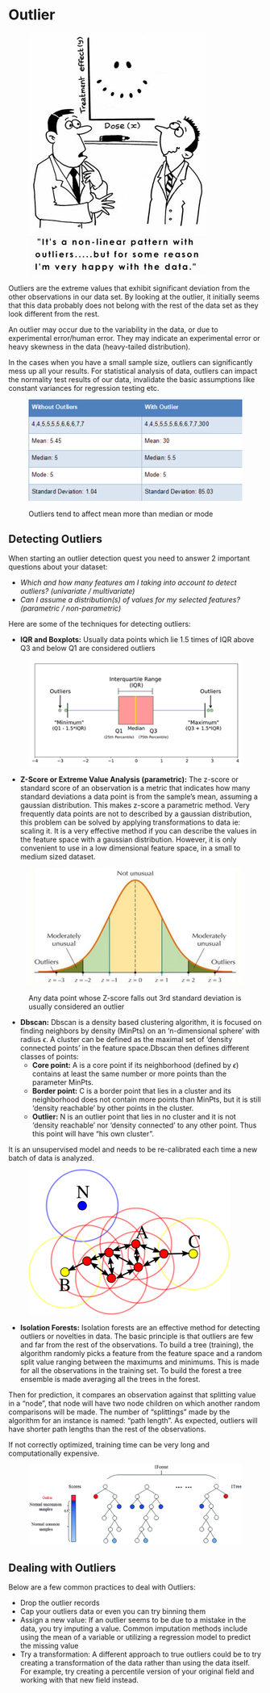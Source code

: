 # Outlier

<figure><img src="../../.gitbook/assets/outlier cartoon.png" alt=""><figcaption></figcaption></figure>

Outliers are the extreme values that exhibit significant deviation from the other observations in our data set. By looking at the outlier, it initially seems that this data probably does not belong with the rest of the data set as they look different from the rest.

An outlier may occur due to the variability in the data, or due to experimental error/human error. They may indicate an experimental error or heavy skewness in the data (heavy-tailed distribution).

In the cases when you have a small sample size, outliers can significantly mess up all your results. For statistical analysis of data, outliers can impact the normality test results of our data, invalidate the basic assumptions like constant variances for regression testing etc.

<figure><img src="../../.gitbook/assets/image2 (1).png" alt=""><figcaption><p>Outliers tend to affect mean more than median or mode</p></figcaption></figure>

## Detecting Outliers

When starting an outlier detection quest you need to answer 2 important questions about your dataset:

* _Which and how many features am I taking into account to detect outliers? (univariate / multivariate)_
* _Can I assume a distribution(s) of values for my selected features? (parametric / non-parametric)_

Here are some of the techniques for detecting outliers:

* **IQR and Boxplots:** Usually data points which lie 1.5 times of IQR above Q3 and below Q1 are considered outliers

<figure><img src="../../.gitbook/assets/image3.png" alt=""><figcaption></figcaption></figure>

* **Z-Score or Extreme Value Analysis (parametric):** The z-score or standard score of an observation is a metric that indicates how many standard deviations a data point is from the sample’s mean, assuming a gaussian distribution. This makes z-score a parametric method. Very frequently data points are not to described by a gaussian distribution, this problem can be solved by applying transformations to data ie: scaling it. It is a very effective method if you can describe the values in the feature space with a gaussian distribution. However, it is only convenient to use in a low dimensional feature space, in a small to medium sized dataset.

<figure><img src="../../.gitbook/assets/image4 (1).png" alt=""><figcaption><p>Any data point whose Z-score falls out 3rd standard deviation is usually considered an outlier</p></figcaption></figure>

* **Dbscan:** Dbscan is a density based clustering algorithm, it is focused on finding neighbors by density (MinPts) on an ‘n-dimensional sphere’ with radius $\epsilon$. A cluster can be defined as the maximal set of ‘density connected points’ in the feature space.Dbscan then defines different classes of points:
  * **Core point:** A is a core point if its neighborhood (defined by $\epsilon$) contains at least the same number or more points than the parameter MinPts.
  * **Border point:** C is a border point that lies in a cluster and its neighborhood does not contain more points than MinPts, but it is still ‘density reachable’ by other points in the cluster.
  * **Outlier:** N is an outlier point that lies in no cluster and it is not ‘density reachable’ nor ‘density connected’ to any other point. Thus this point will have “his own cluster”.

It is an unsupervised model and needs to be re-calibrated each time a new batch of data is analyzed.

<figure><img src="../../.gitbook/assets/image5.png" alt=""><figcaption></figcaption></figure>

* **Isolation Forests:** Isolation forests are an effective method for detecting outliers or novelties in data. The basic principle is that outliers are few and far from the rest of the observations. To build a tree (training), the algorithm randomly picks a feature from the feature space and a random split value ranging between the maximums and minimums. This is made for all the observations in the training set. To build the forest a tree ensemble is made averaging all the trees in the forest.

Then for prediction, it compares an observation against that splitting value in a “node”, that node will have two node children on which another random comparisons will be made. The number of “splittings” made by the algorithm for an instance is named: “path length”. As expected, outliers will have shorter path lengths than the rest of the observations.

If not correctly optimized, training time can be very long and computationally expensive.

<figure><img src="../../.gitbook/assets/image6.png" alt=""><figcaption></figcaption></figure>

## Dealing with Outliers

Below are a few common practices to deal with Outliers:

* Drop the outlier records
* Cap your outliers data or even you can try binning them
* Assign a new value: If an outlier seems to be due to a mistake in the data, you try imputing a value. Common imputation methods include using the mean of a variable or utilizing a regression model to predict the missing value
* Try a transformation: A different approach to true outliers could be to try creating a transformation of the data rather than using the data itself. For example, try creating a percentile version of your original field and working with that new field instead.
